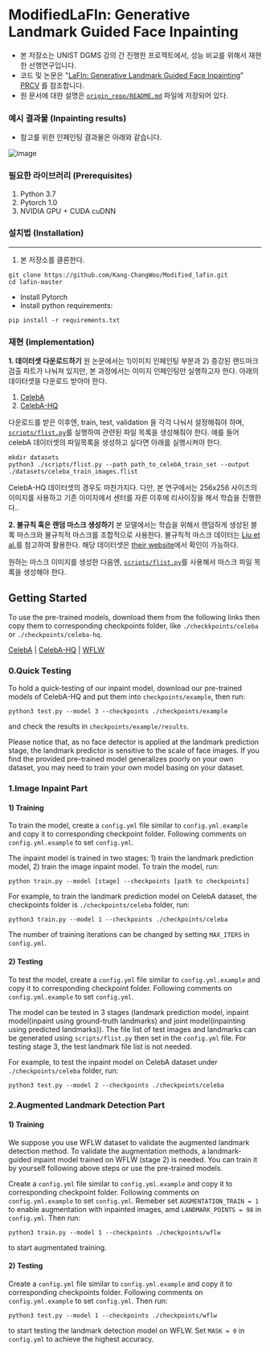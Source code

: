 # ModifiedLaFIn: Generative Landmark Guided Face Inpainting
- 본 저장소는 UNIST DGMS 강의 간 진행한 프로젝트에서, 성능 비교를 위해서 재현한 선행연구입니다. 
- 코드 및 논문은 "[LaFIn: Generative Landmark Guided Face Inpainting](https://arxiv.org/abs/1908.03852)" [PRCV](https://link.springer.com/chapter/10.1007/978-3-030-60633-6_2) 를 참조합니다.
- 원 문서에 대한 설명은 [`origin_repo/README.md`](origin_repo/README.md) 파일에 저장되어 있다.



### 예시 결과물 (Inpainting results)
- 참고를 위한 인페인팅 결과물은 아래와 같습니다.

![image](lafin.png)

### 필요한 라이브러리 (Prerequisites)
1. Python 3.7
2. Pytorch 1.0
3. NVIDIA GPU + CUDA cuDNN

### 설치법 (Installation)
---------------------------------
1. 본 저장소를 클론한다.
```
git clone https://github.com/Kang-ChangWoo/Modified_lafin.git
cd lafin-master
```
* Install Pytorch
* Install python requirements:
```
pip install -r requirements.txt
```

### 재현 (implementation)
**1. 데이터셋 다운로드하기**
원 논문에서는 1)이미지 인페인팅 부분과 2) 증강된 랜드마크 검출 파트가 나눠져 있지만, 본 과정에서는 이미지 인페인팅만 실행하고자 한다. 아래의 데이터셋을 다운로드 받아야 한다.
1. [CelebA](http://mmlab.ie.cuhk.edu.hk/projects/CelebA.html)
2. [CelebA-HQ](https://github.com/tkarras/progressive_growing_of_gans)

다운로드를 받은 이후엔, train, test, validation 을 각각 나눠서 설정해줘야 하며, [`scripts/flist.py`](scripts/flist.py)를 실행하여 관련된 파일 목록을 생성해줘야 한다.
예를 들어 celebA 데이터셋의 파일목록을 생성하고 싶다면 아래를 실행시켜야 한다.
```
mkdir datasets
python3 ./scripts/flist.py --path path_to_celebA_train_set --output ./datasets/celeba_train_images.flist
```

CelebA-HQ 데이터셋의 경우도 마찬가지다.  다만, 본 연구에서는 256x256 사이즈의 이미지를 사용하고 기존 이미지에서 센터를 자른 이후에 리사이징을 해서 학습을 진행한다..


**2. 불규칙 혹은 랜덤 마스크 생성하기**
본 모델에서는 학습을 위해서 랜덤하게 생성된 블록 마스크와 불규칙적 마스크를 조합적으로 사용한다.  불규칙적 마스크 데이터는 [Liu et al.](https://arxiv.org/abs/1804.07723)를 참고하여 활용한다.  해당 데이터셋은 [their website](http://masc.cs.gmu.edu/wiki/partialconv)에서 확인이 가능하다.


원하는 마스크 이미지를 생성한 다음엔, [`scripts/flist.py`](scripts/flist.py)를 사용해서 마스크 파일 목록을 생성해야 한다.



Getting Started
--------------------------
To use the pre-trained models, download them from the following links then copy them to corresponding checkpoints folder, like `./checkkpoints/celeba` or `./checkpoints/celeba-hq`.

[CelebA](https://drive.google.com/open?id=1lGFEbxbtZwpPA9JXF-bhv12Tdi9Zt08G) | [CelebA-HQ](https://drive.google.com/open?id=1Xwljrct3k75_ModHCkwcNjJk3Fsvv-ra) | [WFLW](https://drive.google.com/open?id=1I2MzHre1U3wqTu5ZmGD36OiXPaNqlOKb)

### 0.Quick Testing
To hold a quick-testing of our inpaint model, download our pre-trained models of CelebA-HQ and put them into `checkpoints/example`, then run:
```
python3 test.py --model 3 --checkpoints ./checkpoints/example
```
and check the results in `checkpoints/example/results`.

Please notice that, as no face detector is applied at the landmark prediction stage, the landmark predictor is sensitive to the scale of face images. If you find the provided pre-trained model generalizes poorly on your own dataset, you may need to train your own model basing on your dataset.

### 1.Image Inpaint Part
#### 1) Training 
To train the model, create a `config.yml` file similar to `config.yml.example` and copy it to corresponding checkpoint folder. Following comments on `config.yml.example` to set `config.yml`.

The inpaint model is trained in two stages: 1) train the landmark prediction model, 2) train the image inpaint model. To train the model, run:

```
python train.py --model [stage] --checkpoints [path to checkpoints]
``` 

For example, to train the landmark prediction model on CelebA dataset, the checkpoints folder is `./checkpoints/celeba` folder, run:

```
python3 train.py --model 1 --checkpoints ./checkpoints/celeba
```

The number of training iterations can be changed by setting `MAX_ITERS` in `config.yml`.

#### 2) Testing
To test the model, create a `config.yml` file similar to `config.yml.example` and copy it to corresponding checkpoint folder. Following comments on `config.yml.example` to set `config.yml`.


The model can be tested in 3 stages (landmark prediction model, inpaint model(inpaint using ground-truth landmarks) and joint model(inpainting using predicted landmarks)).
The file list of test images and landmarks can be generated using `scripts/flist.py` then set in the `config.yml` file. For testing stage 3, the test landmark file list is not needed.

For example, to test the inpaint model on CelebA dataset under `./checkpoints/celeba` folder, run:
```
python3 test.py --model 2 --checkpoints ./checkpoints/celeba
```
### 2.Augmented Landmark Detection Part
#### 1) Training
We suppose you use WFLW dataset to validate the augmented landmark detection method.
To validate the augmentation methods, a landmark-guided inpaint model trained on WFLW (stage 2) is needed. You can train it by yourself following above steps or use the pre-trained models.

Create a `config.yml` file similar to `config.yml.example` and copy it to corresponding checkpoint folder. Following comments on `config.yml.example` to set `config.yml`.
Remeber set `AUGMENTATION_TRAIN = 1` to enable augmentation with inpainted images, amd `LANDMARK_POINTS = 98` in `config.yml`.
Then run:
```
python3 train.py --model 1 --checkpoints ./checkpoints/wflw
```
to start augmentated training.

#### 2) Testing
Create a `config.yml` file similar to `config.yml.example` and copy it to corresponding checkpoints folder. Following comments on `config.yml.example` to set `config.yml`.
Then run:
```
python3 test.py --model 1 --checkpoints ./checkpoints/wflw
```
to start testing the landmark detection model on WFLW. Set `MASK = 0` in `config.yml` to achieve the highest accuracy.
